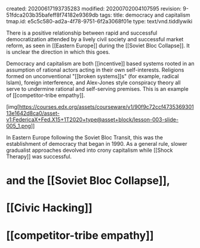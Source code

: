 created: 20200617193735283
modified: 20200702004107595
revision: 9-51fdca203b35bafeff8f74182e9369db
tags: 
title: democracy and capitalism
tmap.id: e5c5c580-ad2a-4f78-9751-6f2a3068f01e
type: text/vnd.tiddlywiki

There is a positive relationship between rapid and successful democratization attended by a lively civil society and successful market reform, as seen in [[Eastern Europe]] during the [[Soviet Bloc Collapse]]. It is unclear the direction in which this goes.

Democracy and capitalism are both [[incentive]] based systems rooted in an assumption of rational actors acting in their own self-interests. Religions formed on unconventional "[[broken systems]]s" (for example, radical Islam), foreign interference, and Alex-Jones style conspiracy theory all serve to undermine rational and self-serving premises. This is an example of [[competitor-tribe empathy]].

[img[https://courses.edx.org/assets/courseware/v1/90f9c72ccf473536930113e1642d8ca0/asset-v1:FedericaX+Fed.X15+1T2020+type@asset+block/lesson-003-slide-005_1.png]]

In Eastern Europe following the Soviet Bloc Transit, this was the establishment of democracy that began in 1990. As a general rule, slower gradualist approaches devolved into crony capitalism while [[Shock Therapy]] was successful.

#  and the [[Soviet Bloc Collapse]],
# [[Civic Hacking]]
# [[competitor-tribe empathy]]